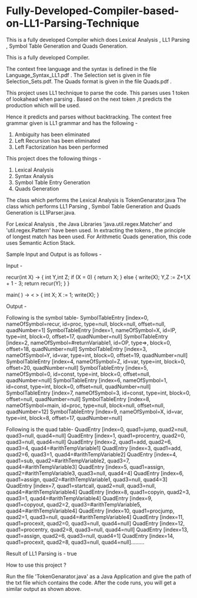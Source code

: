 # Fully-Developed-Compiler-based-on-LL1-Parsing-Technique
This is a fully developed Compiler which does Lexical Analysis , LL1 Parsing , Symbol Table Generation and Quads Generation.


This is a fully developed Compiler.

The context free language and the syntax is defined in the file Language_Syntax_LL1.pdf .
The Selection set is given in file Selection_Sets.pdf.
The Quads format is given in the file Quads.pdf .


This project uses LL1 technique to parse the code.
This parses uses 1 token of lookahead when parsing .
Based on the next token ,it predicts the production which will be used.

Hence it predicts and parses without backtracking.
The context free grammar given is LL1 grammar and has the following - 

1) Ambiguity has been eliminated
2) Left Recursion has been eliminated
3) Left Factorization has been performed

This project does the following things - 

1) Lexical Analysis
2) Syntax Analysis
3) Symbol Table Entry Generation
4) Quads Generation


The class which performs the Lexical Analysis is TokenGenarator.java
The class which performs LL1 Parsing , Symbol Table Generation and Quads Generation is LL1Parser.java.

For Lexical Analysis , the Java Libraries 'java.util.regex.Matcher' and 'util.regex.Pattern'
have been used.
In extracting the tokens  , the principle of longest match has been used.
For Arithmetic Quads generation, this code uses Semantic Action Stack.


Sample Input and Output is as follows - 

Input - 

recur(int X) -> <int>
{  int Y,int Z;
   if (X = 0) { return X; }
      else { write(X);
	         Y,Z := Z+1,X + 1 - 3;
	         return recur(Y); }
}			 

main( ) -> < >
{  int X;
   X := 1;
   write(X);
}




Output - 

 Following is the symbol table-
SymbolTableEntry [index=0, nameOfSymbol=recur, id=proc, type=null, block=null, offset=null, quadNumber=1]
SymbolTableEntry [index=1, nameOfSymbol=X, id=IP, type=int, block=0, offset=17, quadNumber=null]
SymbolTableEntry [index=2, nameOfSymbol=#returnVariable1, id=OP, type=>, block=0, offset=18, quadNumber=null]
SymbolTableEntry [index=3, nameOfSymbol=Y, id=var, type=int, block=0, offset=19, quadNumber=null]
SymbolTableEntry [index=4, nameOfSymbol=Z, id=var, type=int, block=0, offset=20, quadNumber=null]
SymbolTableEntry [index=5, nameOfSymbol=0, id=const, type=int, block=0, offset=null, quadNumber=null]
SymbolTableEntry [index=6, nameOfSymbol=1, id=const, type=int, block=0, offset=null, quadNumber=null]
SymbolTableEntry [index=7, nameOfSymbol=3, id=const, type=int, block=0, offset=null, quadNumber=null]
SymbolTableEntry [index=8, nameOfSymbol=main, id=proc, type=null, block=null, offset=null, quadNumber=12]
SymbolTableEntry [index=9, nameOfSymbol=X, id=var, type=int, block=8, offset=17, quadNumber=null]


 Following is the quad table-
QuadEntry [index=0, quad1=jump, quad2=null, quad3=null, quad4=null]
QuadEntry [index=1, quad1=procentry, quad2=0, quad3=null, quad4=null]
QuadEntry [index=2, quad1=add, quad2=6, quad3=4, quad4=#arithTempVariable1]
QuadEntry [index=3, quad1=add, quad2=6, quad3=1, quad4=#arithTempVariable2]
QuadEntry [index=4, quad1=sub, quad2=#arithTempVariable2, quad3=7, quad4=#arithTempVariable3]
QuadEntry [index=5, quad1=assign, quad2=#arithTempVariable3, quad3=null, quad4=4]
QuadEntry [index=6, quad1=assign, quad2=#arithTempVariable1, quad3=null, quad4=3]
QuadEntry [index=7, quad1=startcall, quad2=null, quad3=null, quad4=#arithTempVariable4]
QuadEntry [index=8, quad1=copyin, quad2=3, quad3=1, quad4=#arithTempVariable4]
QuadEntry [index=9, quad1=copyout, quad2=2, quad3=#arithTempVariable5, quad4=#arithTempVariable4]
QuadEntry [index=10, quad1=procjump, quad2=1, quad3=null, quad4=#arithTempVariable4]
QuadEntry [index=11, quad1=procexit, quad2=0, quad3=null, quad4=null]
QuadEntry [index=12, quad1=procentry, quad2=8, quad3=null, quad4=null]
QuadEntry [index=13, quad1=assign, quad2=6, quad3=null, quad4=1]
QuadEntry [index=14, quad1=procexit, quad2=8, quad3=null, quad4=null].........


 Result of LL1 Parsing is -  true


How to use this project ?

Run the file 'TokenGenarator.java' as a Java Application and give the path
of the txt file which contains the code.
After the code runs, you will get a similar output as shown above.


